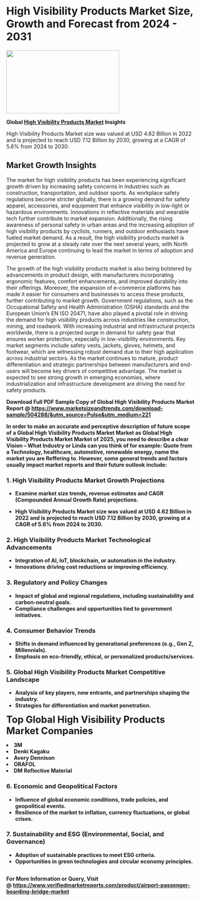 <H1>High Visibility Products Market Size, Growth and Forecast from 2024 - 2031</H1><img class="aligncenter size-medium wp-image-584254" src="https://thirdeyenews.in/wp-content/uploads/2024/09/Global-Market-Research-300x168.jpeg" alt="" width="300" height="168" /><p><strong>Global&nbsp;<a href="https://www.marketsizeandtrends.com/download-sample/504288/&amp;utm_source=Pulse&amp;utm_medium=221">High Visibility Products Market</a> Insights</strong></p><p>High Visibility Products Market size was valued at USD 4.62 Billion in 2022 and is projected to reach USD 7.12 Billion by 2030, growing at a CAGR of 5.6% from 2024 to 2030.</p><p><h2>Market Growth Insights</h2> <p>The market for high visibility products has been experiencing significant growth driven by increasing safety concerns in industries such as construction, transportation, and outdoor sports. As workplace safety regulations become stricter globally, there is a growing demand for safety apparel, accessories, and equipment that enhance visibility in low-light or hazardous environments. Innovations in reflective materials and wearable tech further contribute to market expansion. Additionally, the rising awareness of personal safety in urban areas and the increasing adoption of high visibility products by cyclists, runners, and outdoor enthusiasts have fueled market demand. As a result, the high visibility products market is projected to grow at a steady rate over the next several years, with North America and Europe continuing to lead the market in terms of adoption and revenue generation.</p> <p><strong></strong></p> <p>The growth of the high visibility products market is also being bolstered by advancements in product design, with manufacturers incorporating ergonomic features, comfort enhancements, and improved durability into their offerings. Moreover, the expansion of e-commerce platforms has made it easier for consumers and businesses to access these products, further contributing to market growth. Government regulations, such as the Occupational Safety and Health Administration (OSHA) standards and the European Union’s EN ISO 20471, have also played a pivotal role in driving the demand for high visibility products across industries like construction, mining, and roadwork. With increasing industrial and infrastructural projects worldwide, there is a projected surge in demand for safety gear that ensures worker protection, especially in low-visibility environments. Key market segments include safety vests, jackets, gloves, helmets, and footwear, which are witnessing robust demand due to their high application across industrial sectors. As the market continues to mature, product differentiation and strategic partnerships between manufacturers and end-users will become key drivers of competitive advantage. The market is expected to see strong growth in emerging economies, where industrialization and infrastructure development are driving the need for safety products. <p><strong></p><p><span class=""><strong>Download Full PDF Sample Copy of Global High Visibility Products Market Report</strong> @ <a href="https://www.marketsizeandtrends.com/download-sample/504288/&amp;utm_source=Pulse&amp;utm_medium=221" target="_blank">https://www.marketsizeandtrends.com/download-sample/504288/&amp;utm_source=Pulse&amp;utm_medium=221</a></span></p><p>In order to make an accurate and perceptive description of future scope of a Global&nbsp;High Visibility Products Market Market as Global&nbsp;High Visibility Products Market Market of 2025, you need to describe a clear Vision &ndash; What Industry or Linda can you think of for example: Quote from a Technology, healthcare, automotive, renewable energy, name the market you are Reffering to. However, some general trends and factors usually impact market reports and their future outlook include:</p><h3>1.&nbsp;<strong>High Visibility Products Market Growth Projections</strong></h3><ul><li>Examine market size trends, revenue estimates and CAGR (Compounded Annual Growth Rate) projections.</li><li><p>High Visibility Products Market size was valued at USD 4.62 Billion in 2022 and is projected to reach USD 7.12 Billion by 2030, growing at a CAGR of 5.6% from 2024 to 2030.</p></li></ul><h3>2.&nbsp;<strong>High Visibility Products Market Technological Advancements</strong></h3><ul><li>Integration of AI, IoT, blockchain, or automation in the industry.</li><li>Innovations driving cost reductions or improving efficiency.</li></ul><h3>3.&nbsp;<strong>Regulatory and Policy Changes</strong></h3><ul><li>Impact of global and regional regulations, including sustainability and carbon-neutral goals.</li><li>Compliance challenges and opportunities tied to government initiatives.</li></ul><h3>4.&nbsp;<strong>Consumer Behavior Trends</strong></h3><ul><li>Shifts in demand influenced by generational preferences (e.g., Gen Z, Millennials).</li><li>Emphasis on eco-friendly, ethical, or personalized products/services.</li></ul><h3>5.&nbsp;<strong>Global High Visibility Products Market Competitive Landscape</strong></h3><ul><li>Analysis of key players, new entrants, and partnerships shaping the industry.</li><li>Strategies for differentiation and market penetration.</li></ul><p data-pm-slice="1 1 []"><span style="color: inherit; font-family: inherit; font-size: 25px;">Top Global High Visibility Products Market Companies</span></p><div class="" data-test-id=""><p><li>3M</li><li> Denki Kagaku</li><li> Avery Dennison</li><li> ORAFOL</li><li> DM Reflective Material</li></p></div><h3>6.&nbsp;<strong>Economic and Geopolitical Factors</strong></h3><ul><li>Influence of global economic conditions, trade policies, and geopolitical events.</li><li>Resilience of the market to inflation, currency fluctuations, or global crises.</li></ul><h3>7.&nbsp;<strong>Sustainability and ESG (Environmental, Social, and Governance)</strong></h3><ul><li>Adoption of sustainable practices to meet ESG criteria.</li><li>Opportunities in green technologies and circular economy principles.</li></ul><h2><strong style="font-size: 14px;">For More Information or Query, Visit @&nbsp;</strong><a style="background-color: #ffffff; font-size: 14px;" href="https://www.marketsizeandtrends.com/report/high-visibility-products-market/" target="_blank">https://www.verifiedmarketreports.com/product/airport-passenger-boarding-bridge-market</a></h2>
